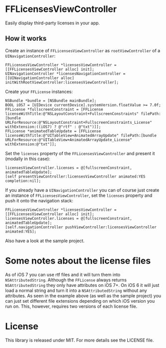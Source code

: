 # FFLicensesViewController


Easily display third-party licenses in your app.

## How it works

Create an instance of `FFLicensesViewController` as `rootViewController` of a `UINavigationController`:

	FFLicensesViewController *licensesViewController = [[FFLicensesViewController alloc] init];
	UINavigationController *licensesNavigationController = [[UINavigationController alloc] initWithRootViewController:licensesViewController];

Create your `FFLicense` instances:

	NSBundle *bundle = [NSBundle mainBundle];
	BOOL iOS7 = [UIDevice currentDevice].systemVersion.floatValue >= 7.0f;
	FFLicense *fullscreenConstraint = [FFLicense licenseWithTitle:@"NSLayoutConstraint+FullscreenConstraints" filePath:[bundle URLForResource:@"NSLayoutConstraint+FullscreenConstraints_License" withExtension:((iOS7) ? @"rtf" : @"txt")]];
	FFLicense *animatedTableUpdate = [FFLicense licenseWithTitle:@"UITableView+AnimatedArrayUpdate" filePath:[bundle URLForResource:@"UITableView+AnimatedArrayUpdate_License" withExtension:@"txt"]];

Set the `licenses` property of the `FFLicensesViewController` and present it (modally in this case):

	licensesViewController.licenses = @[fullscreenConstraint, animatedTableUpdate];
	[self presentViewController:licensesViewController animated:YES completion:nil];

If you already have a `UINavigationController` you can of course just create an instance of `FFLicensesViewController`, set the `licenses` property and push it onto the navigation stack:

	FFLicensesViewController *licensesViewController = [[FFLicensesViewController alloc] init];
	licensesViewController.licenses = @[fullscreenConstraint, animatedTableUpdate];
	[self.navigationController pushViewController:licensesViewController animated:YES];

Also have a look at the sample project.

# Some notes about the license files

As of iOS 7 you can use rtf files and it will turn them into `NSAttributedString`.
Although the `FFLicense` always returns `NSAttributedString` they only have attributes on iOS 7+. On iOS 6 it will just load a normal string and turn it into a `NSAttributedString` without any attributes.
As seen in the example above (as well as the sample project) you can just set different file extensions depending on which iOS version you run on. This, however, requires two versions of each license file.

# License

This library is released under MIT. For more details see the LICENSE file.
